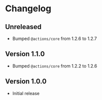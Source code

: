 # Changelog

## Unreleased

- Bumped `@actions/core` from 1.2.6 to 1.2.7

## Version 1.1.0

- Bumped `@actions/core` from 1.2.2 to 1.2.6

## Version 1.0.0

- Initial release
